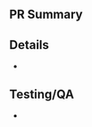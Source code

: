 ## PR Summary
<!-- Short summary of the PR -->

## Details
<!-- Bullet points/details of the PR. Technical changes, implementation decision, etc... -->

- 

## Testing/QA
<!-- Details on testing/QA done for this PR. Post screenshots/caps here. -->

- 